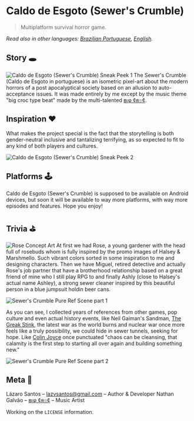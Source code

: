 # Caldo de Esgoto (Sewer's Crumble) 
> Multiplatform survival horror game.

*Read also in other languages: [Brazilian Portuguese](README.pt-BR.md), [English](README.md).*
## Story 🕳️
![Caldo de Esgoto (Sewer's Crumble) Sneak Peek 1](./images/sneakpeek_1.gif)
The Sewer's Crumble (Caldo de Esgoto in portuguese) is an isometric pixel-art about the modern horrors of a post apocalyptical society based on an allusion to auto-acceptance issues. It was made entirely by me except by the music theme "big croc type beat" made by the multi-talented [вเφ ¢я๏¢](https://soundcloud.com/big_croc "listen to big croc on soundcloud").

## Inspiration ❤️
What makes the project special is the fact that the storytelling is both gender-neutral inclusive and tantalizing terrifying, as so expected to fit to any kind of both players and cultures.

![Caldo de Esgoto (Sewer's Crumble) Sneak Peek 2](./images/sneakpeek_2.gif)

## Platforms 🕹️
Caldo de Esgoto (Sewer's Crumble) is supposed to be available on Android devices, but soon it will be available to way more platforms, with way more episodes and features. Hope you enjoy!

## Trivia ⛳️
![Rose Concept Art](https://i.imgur.com/lRCf3pY.png)
At first we had Rose, a young gardener with the head full of rosebuds whom is fully inspired by the promo images of Halsey & Marshmello. Such vibrant colors sorted in some inspiration to me and designing characters. Then we have Miguel, retired detective and actually Rose's job partner that have a brotherhood relationship based on a great friend of mine who I still play RPG to and finally Ashly (close to Halsey's actual name Ashley), a strong sewer cleaner inspired by this beautiful person in a blue jumpsuit holdin beer cans.

![Sewer's Crumble Pure Ref Scene part 1](https://i.imgur.com/lPcha04.png)

As you can see, I collected years of references from other games, pop culture and even actual history events, like Neil Gaiman's Sandman, [The Greak Stink](https://en.wikipedia.org/wiki/Great_Stink), the latest war as the world burns and nuclear war once more feels like a truly possibility, we could hide in sewer tunnels, seeking for hope. Like [Colin Joyce](https://pitchfork.com/reviews/albums/poppy-i-disagree/) once punctuated "chaos can be cleansing, that calamity is the first step to starting all over again and building something new."

![Sewer's Crumble Pure Ref Scene part 2](https://i.imgur.com/AwteaXV.png)

## Meta 🌱

Lázaro Santos – lazvsantos@gmail.com – Author & Developer
Nathan Galvão – [вเφ ¢я๏¢](https://soundcloud.com/big_croc "listen to big croc on soundcloud") – Music Artist

Working on the ``LICENSE`` information.

<!-- Markdown link & img dfn's -->
[npm-image]: https://img.shields.io/npm/v/datadog-metrics.svg?style=flat-square
[npm-url]: https://npmjs.org/package/datadog-metrics
[npm-downloads]: https://img.shields.io/npm/dm/datadog-metrics.svg?style=flat-square
[travis-image]: https://img.shields.io/travis/dbader/node-datadog-metrics/master.svg?style=flat-square
[travis-url]: https://travis-ci.org/dbader/node-datadog-metrics
[wiki]: https://github.com/yourname/yourproject/wiki
